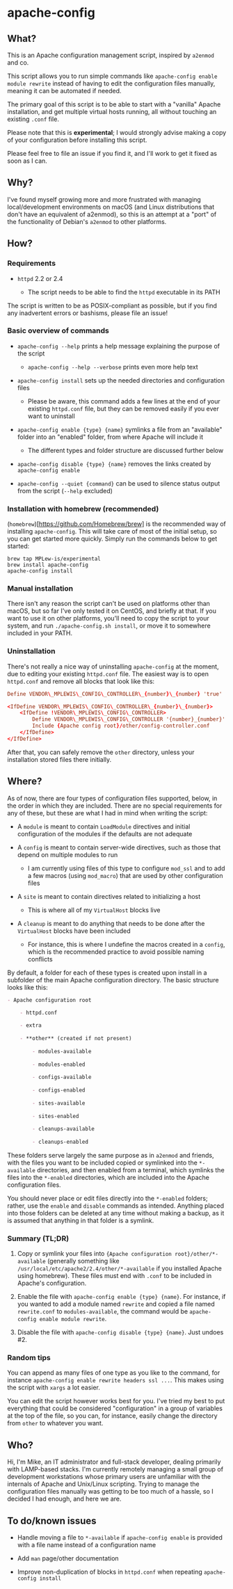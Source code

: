 # apache-config #


## What? ##

This is an Apache configuration management script, inspired by `a2enmod` and co. 

This script allows you to run simple commands like `apache-config enable module rewrite` instead of having to edit the configuration files manually, meaning it can be automated if needed.

The primary goal of this script is to be able to start with a "vanilla" Apache installation, and get multiple virtual hosts running, all without touching an existing `.conf` file.

Please note that this is **experimental**; I would strongly advise making a copy of your configuration before installing this script.

Please feel free to file an issue if you find it, and I'll work to get it fixed as soon as I can.


## Why? ##

I've found myself growing more and more frustrated with managing local/development environments on macOS (and Linux distributions that don't have an equivalent of a2enmod), so this is an attempt at a "port" of the functionality of Debian's `a2enmod` to other platforms.


## How? ##


### Requirements ###

- `httpd` 2.2 or 2.4

	- The script needs to be able to find the `httpd` executable in its PATH

The script is written to be as POSIX-compliant as possible, but if you find any inadvertent errors or bashisms, please file an issue!


### Basic overview of commands ###

- `apache-config --help` prints a help message explaining the purpose of the script

	- `apache-config --help --verbose` prints even more help text

- `apache-config install` sets up the needed directories and configuration files

	- Please be aware, this command adds a few lines at the end of your existing `httpd.conf` file, but they can be removed easily if you ever want to uninstall

- `apache-config enable {type} {name}` symlinks a file from an "available" folder into an "enabled" folder, from where Apache will include it

	- The different types and folder structure are discussed further below

- `apache-config disable {type} {name}` removes the links created by `apache-config enable`

- `apache-config --quiet {command}` can be used to silence status output from the script (`--help` excluded)


### Installation with homebrew (recommended) ###

(`homebrew`)[https://github.com/Homebrew/brew] is the recommended way of installing `apache-config`. This will take care of most of the initial setup, so you can get started more quickly. Simply run the commands below to get started:

```shell
brew tap MPLew-is/experimental
brew install apache-config
apache-config install
```


### Manual installation ###

There isn't any reason the script can't be used on platforms other than macOS, but so far I've only tested it on CentOS, and briefly at that. If you want to use it on other platforms, you'll need to copy the script to your system, and run `./apache-config.sh install`, or move it to somewhere included in your PATH.


### Uninstallation ###

There's not really a nice way of uninstalling `apache-config` at the moment, due to editing your existing `httpd.conf` file. The easiest way is to open `httpd.conf` and remove all blocks that look like this:

```conf
Define VENDOR\_MPLEWIS\_CONFIG\_CONTROLLER\_{number}\_{number} 'true'

<IfDefine VENDOR\_MPLEWIS\_CONFIG\_CONTROLLER\_{number}\_{number}>
	<IfDefine !VENDOR\_MPLEWIS\_CONFIG\_CONTROLLER>
		Define VENDOR\_MPLEWIS\_CONFIG\_CONTROLLER '{number}_{number}'
		Include {Apache config root}/other/config-controller.conf
	</IfDefine>
</IfDefine>
```

After that, you can safely remove the `other` directory, unless your installation stored files there initially.


## Where? ##

As of now, there are four types of configuration files supported, below, in the order in which they are included. There are no special requirements for any of these, but these are what I had in mind when writing the script:

- A `module` is meant to contain `LoadModule` directives and initial configuration of the modules if the defaults are not adequate

- A `config` is meant to contain server-wide directives, such as those that depend on multiple modules to run

	- I am currently using files of this type to configure `mod_ssl` and to add a few macros (using `mod_macro`) that are used by other configuration files

- A `site` is meant to contain directives related to initializing a host

	- This is where all of my `VirtualHost` blocks live

- A `cleanup` is meant to do anything that needs to be done after the `VirtualHost` blocks have been included

	- For instance, this is where I undefine the macros created in a `config`, which is the recommended practice to avoid possible naming conflicts


By default, a folder for each of these types is created upon install in a subfolder of the main Apache configuration directory. The basic structure looks like this:

```markdown
- Apache configuration root

	- httpd.conf
	
	- extra
	
	- **other** (created if not present)
		
		- modules-available
		
		- modules-enabled
		
		- configs-available
		
		- configs-enabled
		
		- sites-available
		
		- sites-enabled
		
		- cleanups-available
		
		- cleanups-enabled
```


These folders serve largely the same purpose as in `a2enmod` and friends, with the files you want to be included copied or symlinked into the `*-available` directories, and then enabled from a terminal, which symlinks the files into the `*-enabled` directories, which are included into the Apache configuration files.

You should never place or edit files directly into the `*-enabled` folders; rather, use the `enable` and `disable` commands as intended. Anything placed into those folders can be deleted at any time without making a backup, as it is assumed that anything in that folder is a symlink.


### Summary (TL;DR) ###

1. Copy or symlink your files into `{Apache configuration root}/other/*-available` (generally something like `/usr/local/etc/apache2/2.4/other/*-available` if you installed Apache using homebrew). These files must end with `.conf` to be included in Apache's configuration.

2. Enable the file with `apache-config enable {type} {name}`. For instance, if you wanted to add a module named `rewrite` and copied a file named `rewrite.conf` to `modules-available`, the command would be `apache-config enable module rewrite`.

3. Disable the file with `apache-config disable {type} {name}`. Just undoes #2.




### Random tips ###

You can append as many files of one type as you like to the command, for instance `apache-config enable rewrite headers ssl ...`. This makes using the script with `xargs` a lot easier.

You can edit the script however works best for you. I've tried my best to put everything that could be considered "configuration" in a group of variables at the top of the file, so you can, for instance, easily change the directory from `other` to whatever you want.



## Who? ##

Hi, I'm Mike, an IT administrator and full-stack developer, dealing primarily with LAMP-based stacks. I'm currently remotely managing a small group of development workstations whose primary users are unfamiliar with the internals of Apache and Unix/Linux scripting. Trying to manage the configuration files manually was getting to be too much of a hassle, so I decided I had enough, and here we are.



## To do/known issues ##

- Handle moving a file to `*-available` if `apache-config enable` is provided with a file name instead of a configuration name

- Add `man` page/other documentation

- Improve non-duplication of blocks in `httpd.conf` when repeating `apache-config install`
